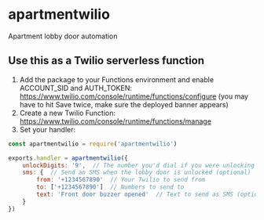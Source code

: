 # apartmentwilio
Apartment lobby door automation

## Use this as a Twilio serverless function

1. Add the package to your Functions environment and enable ACCOUNT_SID and AUTH_TOKEN: https://www.twilio.com/console/runtime/functions/configure (you may have to hit Save twice, make sure the deployed banner appears)
2. Create a new Twilio Function: https://www.twilio.com/console/runtime/functions/manage
3. Set your handler:

```js
const apartmentwilio = require('apartmentwilio')

exports.handler = apartmentwilio({
	unlockDigits: '9',  // The number you'd dial if you were unlocking the lobby door manually
	sms: {  // Send an SMS when the lobby door is unlocked (optional)
		from: '+1234567890'  // Your Twilio to send from
		to: ['+1234567890']  // Numbers to send to
		text: 'Front door buzzer opened'  // Text to send as SMS (optional; defaults to "🚪 There's someone at the door 🚪")
	}
})
```


